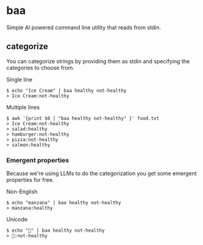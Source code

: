 # baa
Simple AI powered command line utility that reads from stdin.

## categorize
You can categorize strings by providing them as stdin and specifying the categories to choose from.

Single line
```
$ echo "Ice Cream" | baa healthy not-healthy
> Ice Cream:not-healthy
```

Multiple lines
```
$ awk '{print $0 | "baa healthy not-healthy" }' food.txt
> Ice Cream:not-healthy
> salad:healthy
> hamburger:not-healthy
> pizza:not-healthy
> salmon:healthy
```

### Emergent properties
Because we're using LLMs to do the categorization you get some emergent properties for free.

Non-English
```
$ echo "manzana" | baa healthy not-healthy
> manzana:healthy
```

Unicode
```
$ echo "🍕" | baa healthy not-healthy
> 🍕:not-healthy
```

